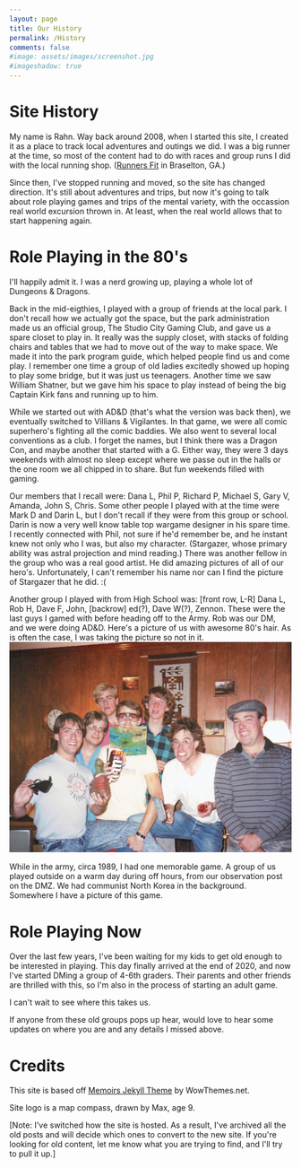 ```yaml
---
layout: page
title: Our History
permalink: /History
comments: false
#image: assets/images/screenshot.jpg
#imageshadow: true
---
```

# Site History
My name is Rahn. Way back around 2008, when I started this site, I created it as a place to track local adventures and outings we did.  I was a big runner at the time, so most of the content had to do with races and group runs I did with the local running shop. (<a target="_blank" href="http://RunnersFit.com">Runners Fit</a> in Braselton, GA.)

Since then, I've stopped running and moved, so the site has changed direction.  It's still about adventures and trips, but now it's going to talk about role playing games and trips of the mental variety, with the occassion real world excursion thrown in. At least, when the real world allows that to start happening again.

# Role Playing in the 80's
I'll happily admit it. I was a nerd growing up, playing a whole lot of Dungeons & Dragons.

Back in the mid-eigthies, I played with a group of friends at the local park.  I don't recall how we actually got the space, but the park administration made us an official group, The Studio City Gaming Club, and gave us a spare closet to play in.  It really was the supply closet, with stacks of folding chairs and tables that we had to move out of the way to make space. We made it into the park program guide, which helped people find us and come play.  I remember one time a group of old ladies excitedly showed up hoping to play some bridge, but it was just us teenagers. Another time we saw William Shatner, but we gave him his space to play instead of being the big Captain Kirk fans and running up to him.

While we started out with AD&D (that's what the version was back then), we eventually switched to Villians & Vigilantes. In that game, we were all comic superhero's fighting all the comic baddies.  We also went to several local conventions as a club. I forget the names, but I think there was a Dragon Con, and maybe another that started with a G.  Either way, they were 3 days weekends with almost no sleep except where we passe out in the halls or the one room we all chipped in to share. But fun weekends filled with gaming.

Our members that I recall were:  Dana L, Phil P, Richard P, Michael S, Gary V, Amanda, John S, Chris.  Some other people I played with at the time were Mark D and Darin L, but I don't recall if they were from this group or school. Darin is now a very well know table top wargame designer in his spare time.  I recently connected with Phil, not sure if he'd remember be, and he instant knew not only who I was, but also my character. (Stargazer, whose primary ability was astral projection and mind reading.) There was another fellow in the group who was a real good artist. He did amazing pictures of all of our hero's.  Unfortunately, I can't remember his name nor can I find the picture of Stargazer that he did. :(

Another group I played with from High School was: [front row, L-R] Dana L, Rob H, Dave F, John, [backrow] ed(?), Dave W(?), Zennon.  These were the last guys I gamed with before heading off to the Army. Rob was our DM, and we were doing AD&D.  Here's a picture of us with awesome 80's hair.  As is often the case, I was taking the picture so not in it.
![High school D&D group](/assets/images/history_HS_DnDGroup.jpg)

While in the army, circa 1989, I had one memorable game.  A group of us played outside on a warm day during off hours, from our observation post on the DMZ. We had communist North Korea in the background.  Somewhere I have a picture of this game.

# Role Playing Now
Over the last few years, I've been waiting for my kids to get old enough to be interested in playing. This day finally arrived at the end of 2020, and now I've started DMing a group of 4-6th graders. Their parents and other friends are thrilled with this, so I'm also in the process of starting an adult game.  

I can't wait to see where this takes us.

If anyone from these old groups pops up hear, would love to hear some updates on where you are and any details I missed above.

# Credits
This site is based off  <a target="_blank" href="https://www.wowthemes.net/memoirs-free-jekyll-theme/">Memoirs Jekyll Theme</a> by WowThemes.net.

Site logo is a map compass, drawn by Max, age 9.

[Note:  I've switched how the site is hosted. As a result, I've archived all the old posts and will decide which ones to convert to the new site. If you're looking for old content, let me know what you are trying to find, and I'll try to pull it up.]


